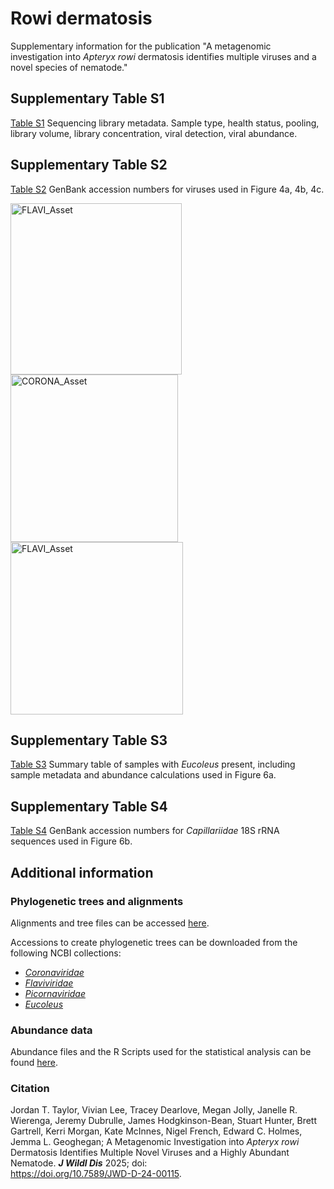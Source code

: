 # Rowi dermatosis

Supplementary information for the publication "A metagenomic investigation into _Apteryx rowi_ dermatosis identifies multiple viruses and a novel species of nematode."

## Supplementary Table S1
[Table S1](Supplementary/Supplementary_Table_S1_Sequencing_library_metadata.xlsx) Sequencing library metadata. Sample type, health status, pooling, library volume, library concentration, viral detection, viral abundance.

## Supplementary Table S2
[Table S2](Supplementary/Supplementary_Table_S2_GenBank_accession_numbers_for_viruses_used_in_Figure4.xlsx) GenBank accession numbers for viruses used in Figure 4a, 4b, 4c.

[<img width="274" alt="FLAVI_Asset" src="https://github.com/Ditean/rowi-dermatosis/assets/44688281/9a67f464-f95d-4cce-89bd-a1e2f951e59d">](Alignments/flaviviridae.tree)
[<img width="268" alt="CORONA_Asset" src="https://github.com/Ditean/rowi-dermatosis/assets/44688281/cbdce9e5-059e-4dc7-8c6f-0902e7e2c18b">](Alignments/Coronaviridae.tree)
[<img width="276" alt="FLAVI_Asset" src="https://github.com/Ditean/rowi-dermatosis/assets/44688281/39ea522b-e61e-4bd0-8a58-244a1071616c">](Alignments/picornaviridae.tree)


## Supplementary Table S3
[Table S3](Supplementary/Supplementary_Table_S3_Summary_table_of_samples_with_Eucoleus_Figure6.xlsx) Summary table of samples with _Eucoleus_ present, including sample metadata and abundance calculations used in Figure 6a.

## Supplementary Table S4
[Table S4](Supplementary/Supplementary_Table_S4_GenBank_accession_numbers_for_Capillariidae_18S_rRNA_Figure6.xlsx) GenBank accession numbers for _Capillariidae_ 18S rRNA sequences used in Figure 6b.

## Additional information
### Phylogenetic trees and alignments
Alignments and tree files can be accessed [here](Alignments). 

Accessions to create phylogenetic trees can be downloaded from the following NCBI collections:  
*  [_Coronaviridae_](https://www.ncbi.nlm.nih.gov/sites/myncbi/1294plx2lWiQMS/collections/64094350/public/)
*  [_Flaviviridae_](https://www.ncbi.nlm.nih.gov/sites/myncbi/1294plx2lWiQMS/collections/64094471/public/)
*  [_Picornaviridae_](https://www.ncbi.nlm.nih.gov/sites/myncbi/1294plx2lWiQMS/collections/64094401/public/)
*  [_Eucoleus_](https://www.ncbi.nlm.nih.gov/sites/myncbi/1294plx2lWiQMS/collections/64094513/public/)

### Abundance data
Abundance files and the R Scripts used for the statistical analysis can be found [here](R_analysis).

### Citation  
Jordan T. Taylor, Vivian Lee, Tracey Dearlove, Megan Jolly, Janelle R. Wierenga, Jeremy Dubrulle, James Hodgkinson-Bean, Stuart Hunter, Brett Gartrell, Kerri Morgan, Kate McInnes, Nigel French, Edward C. Holmes, Jemma L. Geoghegan; A Metagenomic Investigation into _Apteryx rowi_ Dermatosis Identifies Multiple Novel Viruses and a Highly Abundant Nematode. _**J Wildl Dis**_ 2025; doi: <br />
https://doi.org/10.7589/JWD-D-24-00115. 

